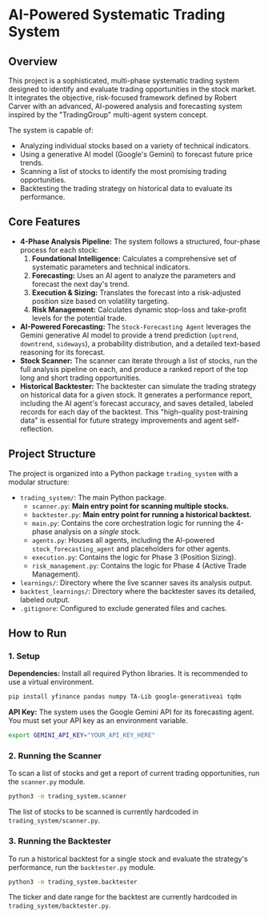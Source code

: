 # AI-Powered Systematic Trading System

## Overview

This project is a sophisticated, multi-phase systematic trading system designed to identify and evaluate trading opportunities in the stock market. It integrates the objective, risk-focused framework defined by Robert Carver with an advanced, AI-powered analysis and forecasting system inspired by the "TradingGroup" multi-agent system concept.

The system is capable of:
- Analyzing individual stocks based on a variety of technical indicators.
- Using a generative AI model (Google's Gemini) to forecast future price trends.
- Scanning a list of stocks to identify the most promising trading opportunities.
- Backtesting the trading strategy on historical data to evaluate its performance.

## Core Features

- **4-Phase Analysis Pipeline:** The system follows a structured, four-phase process for each stock:
    1.  **Foundational Intelligence:** Calculates a comprehensive set of systematic parameters and technical indicators.
    2.  **Forecasting:** Uses an AI agent to analyze the parameters and forecast the next day's trend.
    3.  **Execution & Sizing:** Translates the forecast into a risk-adjusted position size based on volatility targeting.
    4.  **Risk Management:** Calculates dynamic stop-loss and take-profit levels for the potential trade.
- **AI-Powered Forecasting:** The `Stock-Forecasting Agent` leverages the Gemini generative AI model to provide a trend prediction (`uptrend`, `downtrend`, `sideways`), a probability distribution, and a detailed text-based reasoning for its forecast.
- **Stock Scanner:** The scanner can iterate through a list of stocks, run the full analysis pipeline on each, and produce a ranked report of the top long and short trading opportunities.
- **Historical Backtester:** The backtester can simulate the trading strategy on historical data for a given stock. It generates a performance report, including the AI agent's forecast accuracy, and saves detailed, labeled records for each day of the backtest. This "high-quality post-training data" is essential for future strategy improvements and agent self-reflection.

## Project Structure

The project is organized into a Python package `trading_system` with a modular structure:

-   `trading_system/`: The main Python package.
    -   `scanner.py`: **Main entry point for scanning multiple stocks.**
    -   `backtester.py`: **Main entry point for running a historical backtest.**
    -   `main.py`: Contains the core orchestration logic for running the 4-phase analysis on a *single* stock.
    -   `agents.py`: Houses all agents, including the AI-powered `stock_forecasting_agent` and placeholders for other agents.
    -   `execution.py`: Contains the logic for Phase 3 (Position Sizing).
    -   `risk_management.py`: Contains the logic for Phase 4 (Active Trade Management).
-   `learnings/`: Directory where the live scanner saves its analysis output.
-   `backtest_learnings/`: Directory where the backtester saves its detailed, labeled output.
-   `.gitignore`: Configured to exclude generated files and caches.

## How to Run

### 1. Setup

**Dependencies:**
Install all required Python libraries. It is recommended to use a virtual environment.
```bash
pip install yfinance pandas numpy TA-Lib google-generativeai tqdm
```

**API Key:**
The system uses the Google Gemini API for its forecasting agent. You must set your API key as an environment variable.
```bash
export GEMINI_API_KEY="YOUR_API_KEY_HERE"
```

### 2. Running the Scanner

To scan a list of stocks and get a report of current trading opportunities, run the `scanner.py` module.

```bash
python3 -m trading_system.scanner
```
The list of stocks to be scanned is currently hardcoded in `trading_system/scanner.py`.

### 3. Running the Backtester

To run a historical backtest for a single stock and evaluate the strategy's performance, run the `backtester.py` module.

```bash
python3 -m trading_system.backtester
```
The ticker and date range for the backtest are currently hardcoded in `trading_system/backtester.py`.
